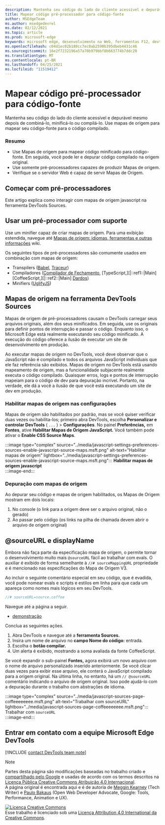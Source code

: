 ```yaml
---
description: Mantenha seu código do lado do cliente acessível e depurável mesmo depois de combiná-lo, minificá-lo ou compilá-lo.
title: Mapear código pré-processador para código-fonte
author: MSEdgeTeam
ms.author: msedgedevrel
ms.date: 02/12/2021
ms.topic: article
ms.prod: microsoft-edge
keywords: microsoft edge, desenvolvimento na Web, ferramentas F12, devtools
ms.openlocfilehash: c04d1ec02b188cc7ec8ab2598b395dbeb4431c46
ms.sourcegitcommit: 16e2f7232196a57a70b979bbf8b663774b7ddc20
ms.translationtype: MT
ms.contentlocale: pt-BR
ms.lasthandoff: 04/25/2021
ms.locfileid: "11519412"
---
```

<!-- Copyright Meggin Kearney and Paul Bakaus

   Licensed under the Apache License, Version 2.0 (the "License");
   you may not use this file except in compliance with the License.
   You may obtain a copy of the License at

       https://www.apache.org/licenses/LICENSE-2.0

   Unless required by applicable law or agreed to in writing, software
   distributed under the License is distributed on an "AS IS" BASIS,
   WITHOUT WARRANTIES OR CONDITIONS OF ANY KIND, either express or implied.
   See the License for the specific language governing permissions and
   limitations under the License.  -->  

# <a name="map-preprocessed-code-to-source-code"></a>Mapear código pré-processador para código-fonte  

Mantenha seu código do lado do cliente acessível e depurável mesmo depois de combiná-lo, minificá-lo ou compilá-lo.  Use mapas de origem para mapear seu código-fonte para o código compilado.  

### <a name="summary"></a>Resumo  

*   Use Mapas de origem para mapear código minificado para código-fonte.  Em seguida, você pode ler e depurar código compilado na origem original.  
*   Use somente pré-processadores capazes de produzir Mapas de origem.  
*   Verifique se o servidor Web é capaz de servir Mapas de Origem.  
    
<!--todo: add link to preprocessors capable of producing Source Maps when section is available -->  
<!--[]: /web/tools/setup/setup-preprocessors?#supported_preprocessors ""  -->  

## <a name="get-started-with-preprocessors"></a>Começar com pré-processadores  

Este artigo explica como interagir com mapas de origem javascript na ferramenta DevTools Sources.  <!--For a first overview of what preprocessors are, how each may help, and how Source Maps work; navigate to Set Up CSS & JS Preprocessors.  -->  

<!--todo: add link to Set Up CSS & JS Preprocessors when section is available -->  
<!--[]: /web/tools/setup/setup-preprocessors#debugging-and-editing-preprocessed-content ""  -->  

## <a name="use-a-supported-preprocessor"></a>Usar um pré-processador com suporte  

Use um minifier capaz de criar mapas de origem.  <!--For the most popular options, navigate to preprocessor support section.  -->  Para uma exibição estendida, navegue até [Mapas de origem: idiomas, ferramentas e outras informações][GitHubWikiSourceMapsLanguagesTools] wiki.  

<!--todo: add link to display the preprocessor support section when section is available -->  
<!--[]: /web/tools/setup/setup-preprocessors?#supported_preprocessors ""  -->  

Os seguintes tipos de pré-processadores são comumente usados em combinação com mapas de origem:  

*   Transpilers \([Babel][BabelJS], [Traceur][GitHubWikiGoogleTraceurCompiler]\)  
*   Compiladores \([Compilador de Fechamento,][GitHubGoogleClosureCompiler] [TypeScript,][|::ref1::|Main] [CoffeeScript,][|::ref2::|Main] [Dardos][DartMain]\)  
*   Minifiers \([UglifyJS][GitHubMishooUglifyJS]\)  
    
## <a name="source-maps-in-devtools-sources-tool"></a>Mapas de origem na ferramenta DevTools Sources  

Mapas de origem de pré-processadores causam o DevTools carregar seus arquivos originais, além dos seus minificados.  Em seguida, use os originais para definir pontos de interrupção e passar o código.  Enquanto isso, o Microsoft Edge está realmente executando seu código minificado.  A execução do código oferece a ilusão de executar um site de desenvolvimento em produção.  

Ao executar mapas de origem no DevTools, você deve observar que o JavaScript não é compilado e todos os arquivos JavaScript individuais que ele faz referência são exibidos.  Mapas de origem no DevTools está usando mapeamento de origem, mas a funcionalidade subjacente realmente executa o código compilado.  Quaisquer erros, logs e pontos de interrupção mapeiam para o código de dev para depuração incrível.  Portanto, na verdade, ele dá a você a ilusão de que você está executando um site de dev em produção.  

### <a name="enable-source-maps-in-settings"></a>Habilitar mapas de origem nas configurações  

Mapas de origem são habilitados por padrão<!-- \(as of Microsoft Edge 39\)-->, mas se você quiser verificar duas vezes ou habilita-los; primeiro abra DevTools, escolha **Personalizar e controlar DevTools** \( `...` \) > **Configurações**.  No painel **Preferências,** em **Fontes**, ative **Habilitar Mapas de Origem JavaScript.**  Você também pode ativar o **Enable CSS Source Maps**.  

:::image type="complex" source="../media/javascript-settings-preferences-sources-enable-javascript-source-maps.msft.png" alt-text="Habilitar mapas de origem" lightbox="../media/javascript-settings-preferences-sources-enable-javascript-source-maps.msft.png":::
   **Habilitar mapas de origem javascript**  
:::image-end:::  

### <a name="debugging-with-source-maps"></a>Depuração com mapas de origem  

Ao depurar seu código e mapas de origem habilitados, os Mapas de Origem mostram em dois locais:  

1.  No console \(o link para a origem deve ser o arquivo original, não o gerado\)  
1.  Ao passar pelo código \(os links na pilha de chamada devem abrir o arquivo de origem original\)  
    
<!--todo: add link to debugging your code when section is available -->  
<!--[DebugBreakpointsStepCode]: ../debug/breakpoints/step-code.md ""  -->  

## <a name="sourceurl-and-displayname"></a>@sourceURL e displayName  

Embora não faça parte da especificação mapa de origem, o permite tornar o desenvolvimento muito mais `@sourceURL` fácil ao trabalhar com evals.  O auxiliar é exibido de forma semelhante à `//# sourceMappingURL` propriedade e é mencionado nas especificações do Mapa de Origem V3.  

Ao incluir o seguinte comentário especial em seu código, que é evadida, você pode nomear evals e scripts e estilos em linha para que cada um apareça como nomes mais lógicos em seu DevTools.  

```javascript
//# sourceURL=source.coffee
```  

Navegue até a página a seguir.  

*   [demonstração][CssNinjaDemoSourceMapping]

Conclua as seguintes ações.  

1.  Abra DevTools e navegue até a **ferramenta Sources.**  
1.  Insira um nome de arquivo no **campo Nome do código:** entrada.  
1.  Escolha o **botão compilar.**  
1.  Um alerta é exibido, mostrando a soma avaliada da fonte CoffeeScript.  
    
Se você expandir o sub-painel **Fontes,** agora exibirá um novo arquivo com o nome de arquivo personalizado inserido anteriormente.  Se você clicar duas vezes para exibir esse arquivo, ele conterá o JavaScript compilado para a origem original.  Na última linha, no entanto, há um `// @sourceURL` comentário indicando o arquivo de origem original.  Isso pode ajudá-lo com a depuração durante o trabalho com abstrações de idioma.  

:::image type="complex" source="../media/javascript-sources-page-coffeeeeeeee.msft.png" alt-text="Trabalhar com sourceURL" lightbox="../media/javascript-sources-page-coffeeeeeeee.msft.png":::
   Trabalhar com `sourceURL`  
:::image-end:::  

## <a name="getting-in-touch-with-the-microsoft-edge-devtools-team"></a>Entrar em contato com a equipe Microsoft Edge DevTools

[!INCLUDE [contact DevTools team note](../includes/contact-devtools-team-note.md)]  

<!-- links -->  

[BabelJS]: https://babeljs.io "O Babel é um compilador JavaScript"  

[CoffeeScriptMain]: https://coffeescript.org "CoffeeScript"  

[CssNinjaDemoSourceMapping]: https://www.thecssninja.com/demo/source_mapping/compile.html "Um exemplo simples de nomeação de eval //# sourceURL"  

[DartMain]: https://www.dartlang.org "Linguagem de programação de dardos"  

[GitHubGoogleClosureCompiler]: https://github.com/google/closure-compiler "google/closure-compiler | GitHub"  

[GitHubMishooUglifyJS]: https://github.com/mishoo/UglifyJS "mishoo/UglifyJS | GitHub"  

[GitHubWikiSourceMapsLanguagesTools]: https://github.com/ryanseddon/source-map/wiki/Source-maps:-languages,-tools-and-other-info "Mapas de origem: idiomas, ferramentas e outras informações | Wiki do GitHub"  

[GitHubWikiGoogleTraceurCompiler]: https://github.com/google/traceur-compiler/wiki/Getting-Started "Getting Started - google/traceur-compiler | Wiki do GitHub"  

[TypeScriptMain]: https://www.typescriptlang.org "TypeScript"  

> [!NOTE]
> Partes desta página são modificações baseadas no trabalho criado e [compartilhado pelo Google][GoogleSitePolicies] e usadas de acordo com os termos descritos na [Licença Pública Creative Commons Atribuição 4.0 Internacional][CCA4IL].  
> A página original [](https://developers.google.com/web/tools/chrome-devtools/javascript/source-maps) é encontrada aqui e é de autoria de [Meggin Kearney][MegginKearney] \(Tech Writer\) e [Paulo Bakaus][PaulBakaus] \(Open Web Developer Advocate, Google: Tools, Performance, Animation e UX\).  

[![Licença Creative Commons][CCby4Image]][CCA4IL]  
Esse trabalho é licenciado sob uma [Licença Attribution 4.0 International da Creative Commons][CCA4IL].  

[CCA4IL]: https://creativecommons.org/licenses/by/4.0  
[CCby4Image]: https://i.creativecommons.org/l/by/4.0/88x31.png  
[GoogleSitePolicies]: https://developers.google.com/terms/site-policies  
[KayceBasques]: https://developers.google.com/web/resources/contributors/kaycebasques  
[MegginKearney]: https://developers.google.com/web/resources/contributors/megginkearney  
[PaulBakaus]: https://developers.google.com/web/resources/contributors/pbakaus  

